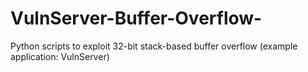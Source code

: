 # VulnServer-Buffer-Overflow-
Python scripts to exploit 32-bit stack-based buffer overflow (example application: VulnServer)
